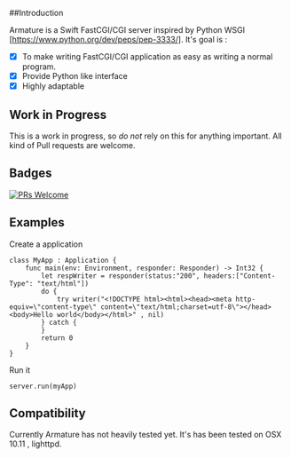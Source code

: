 ##Introduction

Armature is a Swift FastCGI/CGI server inspired by Python WSGI [https://www.python.org/dev/peps/pep-3333/]. It's goal is :
- [x] To make writing FastCGI/CGI application as easy as writing a normal program.
- [x] Provide Python like interface
- [x] Highly adaptable

## Work in Progress

This is a work in progress, so *do not* rely on this for anything important.
All kind of Pull requests are welcome.

## Badges
[![PRs Welcome](https://img.shields.io/badge/prs-welcome-brightgreen.svg?style=flat-square)](http://makeapullrequest.com)

## Examples

Create a application
```
class MyApp : Application {
    func main(env: Environment, responder: Responder) -> Int32 {
        let respWriter = responder(status:"200", headers:["Content-Type": "text/html"])
        do {
            try writer("<!DOCTYPE html><html><head><meta http-equiv=\"content-type\" content=\"text/html;charset=utf-8\"></head><body>Hello world</body></html>" , nil)
        } catch {
        }
        return 0
    }
}
```

Run it
```
server.run(myApp)
```

## Compatibility

Currently Armature has not heavily tested yet. It's has been tested on OSX 10.11 , lighttpd.
